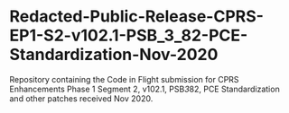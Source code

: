 # Redacted-Public-Release-CPRS-EP1-S2-v102.1-PSB_3_82-PCE-Standardization-Nov-2020
Repository containing the Code in Flight submission for CPRS Enhancements Phase 1 Segment 2, v102.1, PSB*3*82, PCE Standardization and other patches received Nov 2020.
